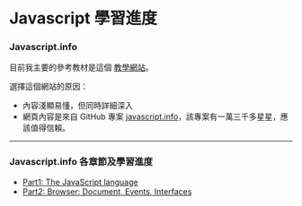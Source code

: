 # Javascript 學習進度

### Javascript.info

目前我主要的參考教材是這個 [教學網站](https://javascript.info/)。

選擇這個網站的原因：

- 內容淺顯易懂，但同時詳細深入
- 網頁內容是來自 GitHub 專案 [javascript.info](https://github.com/javascript-tutorial/en.javascript.info)，該專案有一萬三千多星星，應該值得信賴。

---

### Javascript.info 各章節及學習進度

- [Part1: The JavaScript language](js.md#part1)
- [Part2: Browser: Document, Events, Interfaces](js.md#part2)
